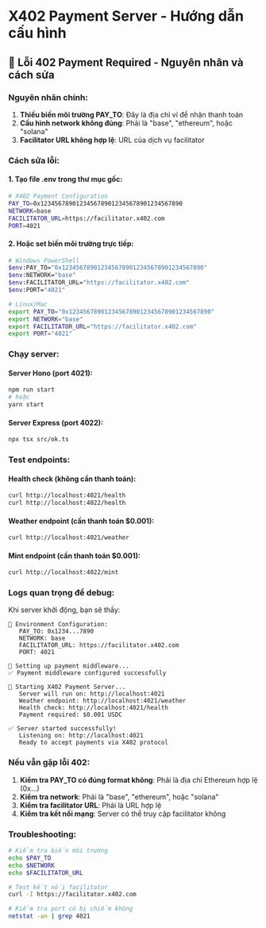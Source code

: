 # X402 Payment Server - Hướng dẫn cấu hình

## 🚨 Lỗi 402 Payment Required - Nguyên nhân và cách sửa

### Nguyên nhân chính:
1. **Thiếu biến môi trường PAY_TO**: Đây là địa chỉ ví để nhận thanh toán
2. **Cấu hình network không đúng**: Phải là "base", "ethereum", hoặc "solana"
3. **Facilitator URL không hợp lệ**: URL của dịch vụ facilitator

### Cách sửa lỗi:

#### 1. Tạo file .env trong thư mục gốc:
```bash
# X402 Payment Configuration
PAY_TO=0x1234567890123456789012345678901234567890
NETWORK=base
FACILITATOR_URL=https://facilitator.x402.com
PORT=4021
```

#### 2. Hoặc set biến môi trường trực tiếp:
```bash
# Windows PowerShell
$env:PAY_TO="0x1234567890123456789012345678901234567890"
$env:NETWORK="base"
$env:FACILITATOR_URL="https://facilitator.x402.com"
$env:PORT="4021"

# Linux/Mac
export PAY_TO="0x1234567890123456789012345678901234567890"
export NETWORK="base"
export FACILITATOR_URL="https://facilitator.x402.com"
export PORT="4021"
```

### Chạy server:

#### Server Hono (port 4021):
```bash
npm run start
# hoặc
yarn start
```

#### Server Express (port 4022):
```bash
npx tsx src/ok.ts
```

### Test endpoints:

#### Health check (không cần thanh toán):
```bash
curl http://localhost:4021/health
curl http://localhost:4022/health
```

#### Weather endpoint (cần thanh toán $0.001):
```bash
curl http://localhost:4021/weather
```

#### Mint endpoint (cần thanh toán $0.001):
```bash
curl http://localhost:4022/mint
```

### Logs quan trọng để debug:

Khi server khởi động, bạn sẽ thấy:
```
🔧 Environment Configuration:
   PAY_TO: 0x1234...7890
   NETWORK: base
   FACILITATOR_URL: https://facilitator.x402.com
   PORT: 4021

🔐 Setting up payment middleware...
✅ Payment middleware configured successfully

🚀 Starting X402 Payment Server...
   Server will run on: http://localhost:4021
   Weather endpoint: http://localhost:4021/weather
   Health check: http://localhost:4021/health
   Payment required: $0.001 USDC

✅ Server started successfully!
   Listening on: http://localhost:4021
   Ready to accept payments via X402 protocol
```

### Nếu vẫn gặp lỗi 402:

1. **Kiểm tra PAY_TO có đúng format không**: Phải là địa chỉ Ethereum hợp lệ (0x...)
2. **Kiểm tra network**: Phải là "base", "ethereum", hoặc "solana"
3. **Kiểm tra facilitator URL**: Phải là URL hợp lệ
4. **Kiểm tra kết nối mạng**: Server có thể truy cập facilitator không

### Troubleshooting:

```bash
# Kiểm tra biến môi trường
echo $PAY_TO
echo $NETWORK
echo $FACILITATOR_URL

# Test kết nối facilitator
curl -I https://facilitator.x402.com

# Kiểm tra port có bị chiếm không
netstat -an | grep 4021
```
